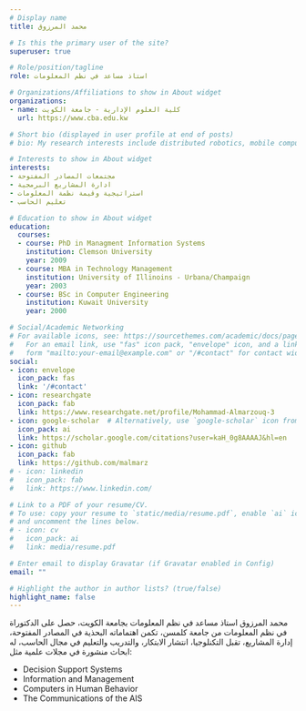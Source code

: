 ```yaml
---
# Display name
title: محمد المرزوق

# Is this the primary user of the site?
superuser: true

# Role/position/tagline
role: استاذ مساعد في نظم المعلومات

# Organizations/Affiliations to show in About widget
organizations:
- name: كلية العلوم الإدارية - جامعة الكويت
  url: https://www.cba.edu.kw

# Short bio (displayed in user profile at end of posts)
# bio: My research interests include distributed robotics, mobile computing and programmable matter.

# Interests to show in About widget
interests:
- مجتمعات المصادر المفتوحة
- ادارة المشاريع البرمجية
- استراتيجية وقيمة نظمة المعلومات
- تعليم الحاسب

# Education to show in About widget
education:
  courses:
  - course: PhD in Managment Information Systems
    institution: Clemson University
    year: 2009
  - course: MBA in Technology Management
    institution: University of Illinoins - Urbana/Champaign
    year: 2003
  - course: BSc in Computer Engineering
    institution: Kuwait University
    year: 2000

# Social/Academic Networking
# For available icons, see: https://sourcethemes.com/academic/docs/page-builder/#icons
#   For an email link, use "fas" icon pack, "envelope" icon, and a link in the
#   form "mailto:your-email@example.com" or "/#contact" for contact widget.
social:
- icon: envelope
  icon_pack: fas
  link: '/#contact'
- icon: researchgate
  icon_pack: fab
  link: https://www.researchgate.net/profile/Mohammad-Almarzouq-3
- icon: google-scholar  # Alternatively, use `google-scholar` icon from `ai` icon pack
  icon_pack: ai
  link: https://scholar.google.com/citations?user=kaH_0g8AAAAJ&hl=en
- icon: github
  icon_pack: fab
  link: https://github.com/malmarz
# - icon: linkedin
#   icon_pack: fab
#   link: https://www.linkedin.com/

# Link to a PDF of your resume/CV.
# To use: copy your resume to `static/media/resume.pdf`, enable `ai` icons in `params.toml`, 
# and uncomment the lines below.
# - icon: cv
#   icon_pack: ai
#   link: media/resume.pdf

# Enter email to display Gravatar (if Gravatar enabled in Config)
email: ""

# Highlight the author in author lists? (true/false)
highlight_name: false
---
```


محمد المرزوق استاذ مساعد في نظم المعلومات بجامعة الكويت، حصل على الدكتوراة في نظم المعلومات من جامعة كلمسن، تكمن اهتماماته البحذية في المصادر المفتوحة، إدارة المشاريع، تقبل التكنلوجيا، انتشار الابتكار، والتدريب والتعليم في مجال الحاسب، له ابحاث منشورة في مجلات علمية مثل: 
- Decision Support Systems
- Information and Management
- Computers in Human Behavior
- The Communications of the AIS